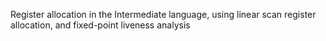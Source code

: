Register allocation in the Intermediate language, using linear scan register allocation, and fixed-point liveness analysis
